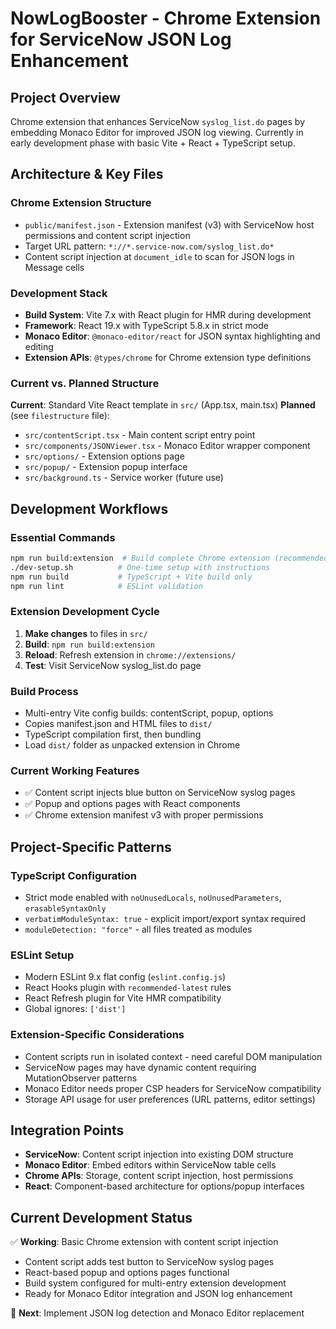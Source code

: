 # NowLogBooster - Chrome Extension for ServiceNow JSON Log Enhancement

## Project Overview
Chrome extension that enhances ServiceNow `syslog_list.do` pages by embedding Monaco Editor for improved JSON log viewing. Currently in early development phase with basic Vite + React + TypeScript setup.

## Architecture & Key Files

### Chrome Extension Structure
- `public/manifest.json` - Extension manifest (v3) with ServiceNow host permissions and content script injection
- Target URL pattern: `*://*.service-now.com/syslog_list.do*`
- Content script injection at `document_idle` to scan for JSON logs in Message cells

### Development Stack
- **Build System**: Vite 7.x with React plugin for HMR during development
- **Framework**: React 19.x with TypeScript 5.8.x in strict mode
- **Monaco Editor**: `@monaco-editor/react` for JSON syntax highlighting and editing
- **Extension APIs**: `@types/chrome` for Chrome extension type definitions

### Current vs. Planned Structure
**Current**: Standard Vite React template in `src/` (App.tsx, main.tsx)
**Planned** (see `filestructure` file):
- `src/contentScript.tsx` - Main content script entry point
- `src/components/JSONViewer.tsx` - Monaco Editor wrapper component  
- `src/options/` - Extension options page
- `src/popup/` - Extension popup interface
- `src/background.ts` - Service worker (future use)

## Development Workflows

### Essential Commands
```bash
npm run build:extension  # Build complete Chrome extension (recommended)
./dev-setup.sh          # One-time setup with instructions
npm run build           # TypeScript + Vite build only
npm run lint            # ESLint validation
```

### Extension Development Cycle
1. **Make changes** to files in `src/`
2. **Build**: `npm run build:extension`
3. **Reload**: Refresh extension in `chrome://extensions/`
4. **Test**: Visit ServiceNow syslog_list.do page

### Build Process
- Multi-entry Vite config builds: contentScript, popup, options
- Copies manifest.json and HTML files to `dist/`
- TypeScript compilation first, then bundling
- Load `dist/` folder as unpacked extension in Chrome

### Current Working Features
- ✅ Content script injects blue button on ServiceNow syslog pages
- ✅ Popup and options pages with React components
- ✅ Chrome extension manifest v3 with proper permissions

## Project-Specific Patterns

### TypeScript Configuration
- Strict mode enabled with `noUnusedLocals`, `noUnusedParameters`, `erasableSyntaxOnly`
- `verbatimModuleSyntax: true` - explicit import/export syntax required
- `moduleDetection: "force"` - all files treated as modules

### ESLint Setup
- Modern ESLint 9.x flat config (`eslint.config.js`)
- React Hooks plugin with `recommended-latest` rules
- React Refresh plugin for Vite HMR compatibility
- Global ignores: `['dist']`

### Extension-Specific Considerations
- Content scripts run in isolated context - need careful DOM manipulation
- ServiceNow pages may have dynamic content requiring MutationObserver patterns
- Monaco Editor needs proper CSP headers for ServiceNow compatibility
- Storage API usage for user preferences (URL patterns, editor settings)

## Integration Points
- **ServiceNow**: Content script injection into existing DOM structure
- **Monaco Editor**: Embed editors within ServiceNow table cells
- **Chrome APIs**: Storage, content script injection, host permissions
- **React**: Component-based architecture for options/popup interfaces

## Current Development Status
✅ **Working**: Basic Chrome extension with content script injection
- Content script adds test button to ServiceNow syslog pages
- React-based popup and options pages functional
- Build system configured for multi-entry extension development
- Ready for Monaco Editor integration and JSON log enhancement

🚧 **Next**: Implement JSON log detection and Monaco Editor replacement